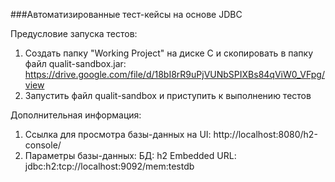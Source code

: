 ###Автоматизированные тест-кейсы на основе JDBC

Предусловие запуска тестов:			
1) Создать папку "Working Project" на диске С и скопировать в папку файл qualit-sandbox.jar: https://drive.google.com/file/d/18bI8rR9uPjVUNbSPIXBs84qViW0_VFpg/view			
2) Запустить файл qualit-sandbox и приступить к выполнению тестов

Дополнительная информация:
1) Ссылка для просмотра базы-данных на UI: http://localhost:8080/h2-console/			
2) Параметры базы-данных: 
БД: h2 Embedded
URL: jdbc:h2:tcp://localhost:9092/mem:testdb


